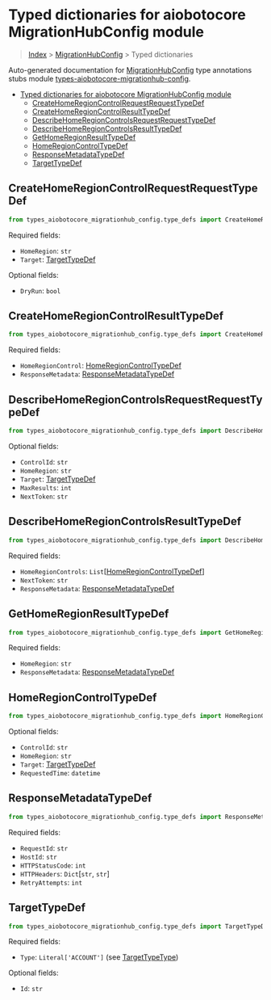 <a id="typed-dictionaries-for-aiobotocore-migrationhubconfig-module"></a>

# Typed dictionaries for aiobotocore MigrationHubConfig module

> [Index](..) > [MigrationHubConfig](.) > Typed dictionaries

Auto-generated documentation for
[MigrationHubConfig](https://boto3.amazonaws.com/v1/documentation/api/latest/reference/services/migrationhub-config.html#MigrationHubConfig)
type annotations stubs module
[types-aiobotocore-migrationhub-config](https://pypi.org/project/types-aiobotocore-migrationhub-config/).

- [Typed dictionaries for aiobotocore MigrationHubConfig module](#typed-dictionaries-for-aiobotocore-migrationhubconfig-module)
  - [CreateHomeRegionControlRequestRequestTypeDef](#createhomeregioncontrolrequestrequesttypedef)
  - [CreateHomeRegionControlResultTypeDef](#createhomeregioncontrolresulttypedef)
  - [DescribeHomeRegionControlsRequestRequestTypeDef](#describehomeregioncontrolsrequestrequesttypedef)
  - [DescribeHomeRegionControlsResultTypeDef](#describehomeregioncontrolsresulttypedef)
  - [GetHomeRegionResultTypeDef](#gethomeregionresulttypedef)
  - [HomeRegionControlTypeDef](#homeregioncontroltypedef)
  - [ResponseMetadataTypeDef](#responsemetadatatypedef)
  - [TargetTypeDef](#targettypedef)

<a id="createhomeregioncontrolrequestrequesttypedef"></a>

## CreateHomeRegionControlRequestRequestTypeDef

```python
from types_aiobotocore_migrationhub_config.type_defs import CreateHomeRegionControlRequestRequestTypeDef
```

Required fields:

- `HomeRegion`: `str`
- `Target`: [TargetTypeDef](./type_defs.md#targettypedef)

Optional fields:

- `DryRun`: `bool`

<a id="createhomeregioncontrolresulttypedef"></a>

## CreateHomeRegionControlResultTypeDef

```python
from types_aiobotocore_migrationhub_config.type_defs import CreateHomeRegionControlResultTypeDef
```

Required fields:

- `HomeRegionControl`:
  [HomeRegionControlTypeDef](./type_defs.md#homeregioncontroltypedef)
- `ResponseMetadata`:
  [ResponseMetadataTypeDef](./type_defs.md#responsemetadatatypedef)

<a id="describehomeregioncontrolsrequestrequesttypedef"></a>

## DescribeHomeRegionControlsRequestRequestTypeDef

```python
from types_aiobotocore_migrationhub_config.type_defs import DescribeHomeRegionControlsRequestRequestTypeDef
```

Optional fields:

- `ControlId`: `str`
- `HomeRegion`: `str`
- `Target`: [TargetTypeDef](./type_defs.md#targettypedef)
- `MaxResults`: `int`
- `NextToken`: `str`

<a id="describehomeregioncontrolsresulttypedef"></a>

## DescribeHomeRegionControlsResultTypeDef

```python
from types_aiobotocore_migrationhub_config.type_defs import DescribeHomeRegionControlsResultTypeDef
```

Required fields:

- `HomeRegionControls`:
  `List`\[[HomeRegionControlTypeDef](./type_defs.md#homeregioncontroltypedef)\]
- `NextToken`: `str`
- `ResponseMetadata`:
  [ResponseMetadataTypeDef](./type_defs.md#responsemetadatatypedef)

<a id="gethomeregionresulttypedef"></a>

## GetHomeRegionResultTypeDef

```python
from types_aiobotocore_migrationhub_config.type_defs import GetHomeRegionResultTypeDef
```

Required fields:

- `HomeRegion`: `str`
- `ResponseMetadata`:
  [ResponseMetadataTypeDef](./type_defs.md#responsemetadatatypedef)

<a id="homeregioncontroltypedef"></a>

## HomeRegionControlTypeDef

```python
from types_aiobotocore_migrationhub_config.type_defs import HomeRegionControlTypeDef
```

Optional fields:

- `ControlId`: `str`
- `HomeRegion`: `str`
- `Target`: [TargetTypeDef](./type_defs.md#targettypedef)
- `RequestedTime`: `datetime`

<a id="responsemetadatatypedef"></a>

## ResponseMetadataTypeDef

```python
from types_aiobotocore_migrationhub_config.type_defs import ResponseMetadataTypeDef
```

Required fields:

- `RequestId`: `str`
- `HostId`: `str`
- `HTTPStatusCode`: `int`
- `HTTPHeaders`: `Dict`\[`str`, `str`\]
- `RetryAttempts`: `int`

<a id="targettypedef"></a>

## TargetTypeDef

```python
from types_aiobotocore_migrationhub_config.type_defs import TargetTypeDef
```

Required fields:

- `Type`: `Literal['ACCOUNT']` (see
  [TargetTypeType](./literals.md#targettypetype))

Optional fields:

- `Id`: `str`

